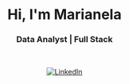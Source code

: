 <h1 align="center"> Hi, I'm Marianela</h1>

<h3 align="center">  Data Analyst  | Full Stack </h3> <br>

<p align="center"> 
<a href="https://www.linkedin.com/in/marianela-gaia/"><img alt="LinkedIn" src="https://img.shields.io/badge/LinkedIn-0077B5?style=for-the-badge&logo=linkedin&logoColor=white"></a>
</p>
